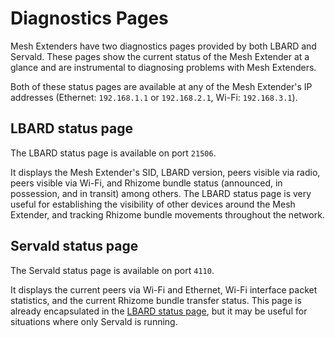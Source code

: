 # Diagnostics Pages
Mesh Extenders have two diagnostics pages provided by both LBARD and Servald. These pages show the current status of the Mesh Extender at a glance and are instrumental to diagnosing problems with Mesh Extenders.

Both of these status pages are available at any of the Mesh Extender's IP addresses (Ethernet: `192.168.1.1` or `192.168.2.1`, Wi-Fi: `192.168.3.1`).

## LBARD status page
The LBARD status page is available on port `21506`.

It displays the Mesh Extender's SID, LBARD version, peers visible via radio, peers visible via Wi-Fi, and Rhizome bundle status (announced, in possession, and in transit) among others.
The LBARD status page is very useful for establishing the visibility of other devices around the Mesh Extender, and tracking Rhizome bundle movements throughout the network.

## Servald status page
The Servald status page is available on port `4110`.

It displays the current peers via Wi-Fi and Ethernet, Wi-Fi interface packet statistics, and the current Rhizome bundle transfer status.
This page is already encapsulated in the [LBARD status page](#lbard-status-page), but it may be useful for situations where only Servald is running.
